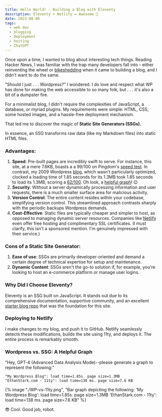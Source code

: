 ```yaml
---
title: Hello World! - Building a Blog with Eleventy
description: Eleventy + Netlify = Awesome 🚀
date: 2023-08-06
tags:
  - web dev
  - blogging
  - deployment
  - hosting
  - ChatGPT
---
```


Once upon a time, I wanted to blog about interesting tech things.
Reading Hacker News, I was familiar with the trap many developers fall into - either reinventing the wheel or [bikeshedding](https://www.techtarget.com/whatis/definition/Parkinsons-law-of-triviality-bikeshedding) when it came to building a blog, and I didn't want to do the same.

"Should I just . . . Wordpress?" I wondered. I do love and respect what WP has done for making the web accessible to so many folk, but . . . it's also a bit of a dumpster fire.

For a minimalist blog, I didn't require the complexities of JavaScript, a database, or myriad plugins. My requirements were simple: HTML, CSS, some hosted images, and a hassle-free deployment mechanism.

That led me to discover the magic of **Static Site Generators (SSGs).**

In essence, an SSG transforms raw data (like my Markdown files) into static HTML files.

### Advantages:
1. **Speed**: Pre-built pages are incredibly swift to serve. For instance, this site, at a mere 7.6KB, boasts a a 99/100 on Pingdom's [speed test](https://tools.pingdom.com/#62acc1645b800000). In contrast, my 2009 Wordpress [blog](https://sailingtrip2009.wordpress.com/), which wasn't particularly optimized, clocked a loading time of 1.85 seconds for its 1.3MB took 1.85 seconds to load its 1.3MB, scoring a [62/100](https://tools.pingdom.com/#62acc3ea0f000000). Oh look, a [helpful graph](/blog/hello-world-11ty/eleventy-netlify/#wordpress-vs-ssg-a-helpful-graph)! 😉 
1. **Security**: Without a server dynamically processing information and user requests, there is a much smaller surface area for malicious activity.
1. **Version Control**: The entire content resides within your codebase, simplifying version control. This streamlined approach contrasts sharply with the periodic backups Wordpress demands.
1. **Cost-Effective**: Static files are typically cheaper and simpler to host, as opposed to managing dynamic server resources. Companies like [Netlify](https://www.netlify.com/pricing/) even offer free hosting and complimentary SSL certificates. (I must clarify, this isn't a sponsored mention. I'm genuinely impressed with their service.) 

### Cons of a Static Site Generator:
1. **Ease of use**: SSGs are primarily developer-oriented and demand a certain degree of technical expertise for setup and maintenance.
1. **Dynamic Content**: SSGs aren't the go-to solution if, for example, you're looking to host an e-commerce platform or manage user logins.

### Why Did I Choose Eleventy?
Eleventy is an SSG built on JavaScript. It stands out due to its comprehensive documentation, supportive community, and an excellent [starter blog repo](https://github.com/11ty/eleventy-base-blog) that was the foundation for this site.

### Deploying to Netlify
I make changes to my blog, and push it to GitHub. Netlify seamlessly detects these modifications, builds the site using 11ty, and deploys it. The entire process is remarkably smooth.

### Wordpress vs. SSG: A Helpful Graph
"Hey, GPT-4 (Advanced Data Analysis Mode)--please generate a graph to represent the following:"

```text
"My Wordpress Blog": load time=1.85s. page size=1.3MB
"EthanStark.com - 11ty": load time=138 ms. page size=7.6 KB
```
{% image "./WP-vs-11ty.png", "Bar graph depicting the following: 'My Wordpress Blog': load time=1.85s. page size=1.3MB 'EthanStark.com - 11ty': load time=138 ms. page size=7.6 KB" %}

😎 Cool. Good job, robot.
